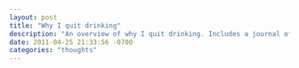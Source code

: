 ```yaml
---
layout: post
title: "Why I quit drinking"
description: "An overview of why I quit drinking. Includes a journal of my experience in the Maricopa County &quot;Tent City&quot; jail back in 2005."
date: 2011-04-25 21:33:56 -0700
categories: "thoughts"
---
```

